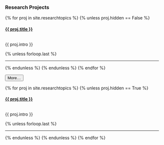 ---
---   

<h3>Research Projects</h3>

{% for proj in site.researchtopics %}
{% unless proj.hidden == False %}
<div class="row" style="margin-left:0; margin-right:0">
    <a href="{{ proj.url }}"><h4>{{ proj.title }}</h4> </a>
    
<div class="col-md-4">
<a href="{{ proj.url }}">
<img src="/images/respic/{{ proj.img-url }}" alt="" style="margin: 0 0 0rem; filter: drop-shadow(3px 3px 2px gray);;"></a>
</div>
<div class="col-md-8">
    <p>{{ proj.intro }}</p>
</div>
</div>
{% unless forloop.last %}
<hr class="dot">
{% endunless %}
{% endunless %}
{% endfor %}
<!-- <h4>Last updated: {{ proj.date | date: "%F" }}</h4> -->


<button class="btn btn-link p-0" type="button"
        data-toggle="collapse"
        data-target="#hidden-projects"
        aria-expanded="false"
        aria-controls="hidden-projects">
  More…
</button>

<div class="collapse" id="hidden-projects">
{% for proj in site.researchtopics %}
{% unless proj.hidden == True %}
<div class="row" style="margin-left:0; margin-right:0">
    <a href="{{ proj.url }}"><h4>{{ proj.title }}</h4> </a>
    
<div class="col-md-4">
<a href="{{ proj.url }}">
<img src="/images/respic/{{ proj.img-url }}" alt="" style="margin: 0 0 0rem; filter: drop-shadow(3px 3px 2px gray);;"></a>
</div>
<div class="col-md-8">
    <p>{{ proj.intro }}</p>
</div>
</div>
{% unless forloop.last %}
<hr class="dot">
{% endunless %}
{% endunless %}
{% endfor %}
</div>
